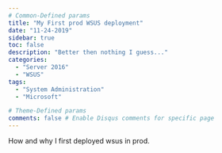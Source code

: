 ```yaml
---
# Common-Defined params
title: "My First prod WSUS deployment"
date: "11-24-2019"
sidebar: true
toc: false
description: "Better then nothing I guess..."
categories:
  - "Server 2016"
  - "WSUS"
tags:
  - "System Administration"
  - "Microsoft"

# Theme-Defined params
comments: false # Enable Disqus comments for specific page
---
```


How and why I first deployed wsus in prod.